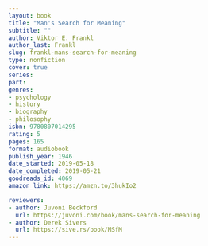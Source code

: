 ```yaml
---
layout: book
title: "Man's Search for Meaning"
subtitle: ""
author: Viktor E. Frankl
author_last: Frankl
slug: frankl-mans-search-for-meaning
type: nonfiction
cover: true
series: 
part: 
genres:
- psychology
- history
- biography
- philosophy
isbn: 9780807014295
rating: 5
pages: 165
format: audiobook
publish_year: 1946
date_started: 2019-05-18
date_completed: 2019-05-21
goodreads_id: 4069
amazon_link: https://amzn.to/3hukIo2

reviewers:
- author: Juvoni Beckford
  url: https://juvoni.com/book/mans-search-for-meaning
- author: Derek Sivers
  url: https://sive.rs/book/MSfM
---
```

